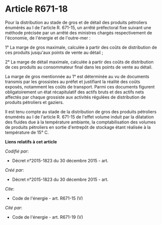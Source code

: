 # Article R671-18

Pour la distribution au stade de gros et de détail des produits pétroliers énumérés au I de l'article R. 671-15, un arrêté
préfectoral fixe suivant une méthode précisée par un arrêté des ministres chargés respectivement de l'économie, de l'énergie
et de l'outre-mer :

1° La marge de gros maximale, calculée à partir des coûts de distribution de ces produits jusqu'aux points de vente au
détail ; 

2° La marge de détail maximale, calculée à partir des coûts de distribution de ces produits au consommateur final dans les
points de vente au détail. 

La marge de gros mentionnée au 1° est déterminée au vu de documents transmis par les grossistes au préfet et justifiant la
réalité des coûts exposés, notamment les coûts de transport. Parmi ces documents figurent obligatoirement un état
récapitulatif des actifs bruts et des actifs nets affectés par chaque grossiste aux activités régulées de distribution de
produits pétroliers et gaziers. 

Il est tenu compte au stade de la distribution de gros des produits pétroliers énumérés au I de l'article R. 671-15 de
l'effet volume induit par la dilatation des fluides due à la température ambiante, la comptabilisation des volumes de
produits pétroliers en sortie d'entrepôt de stockage étant réalisée à la température de 15° C.

**Liens relatifs à cet article**

_Codifié par_:

  - Décret n°2015-1823 du 30 décembre 2015 - art.

_Créé par_:

  - Décret n°2015-1823 du 30 décembre 2015 - art.

_Cite_:

  - Code de l'énergie - art. R671-15 (V)

_Cité par_:

  - Code de l'énergie - art. R671-19 (V)

